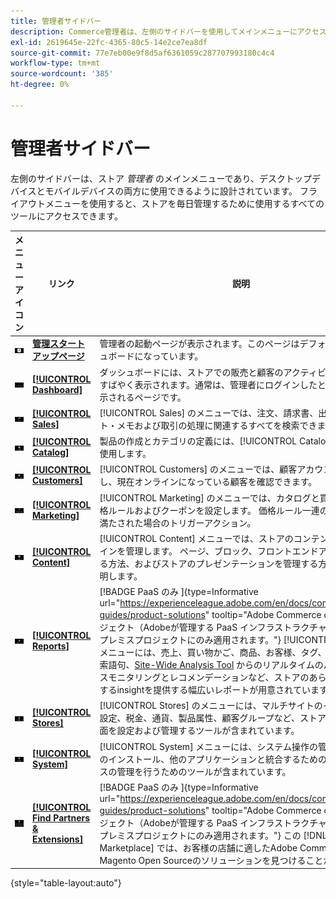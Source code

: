```yaml
---
title: 管理者サイドバー
description: Commerce管理者は、左側のサイドバーを使用してメインメニューにアクセスします。 マーチャントは、ストアの設定と管理に必要なすべての管理ツールにアクセスできます。
exl-id: 2619645e-22fc-4365-80c5-14e2ce7ea8df
source-git-commit: 77e7eb00e9f8d5af6361059c287707993180c4c4
workflow-type: tm+mt
source-wordcount: '385'
ht-degree: 0%

---
```


# 管理者サイドバー

左側のサイドバーは、ストア _管理者_ のメインメニューであり、デスクトップデバイスとモバイルデバイスの両方に使用できるように設計されています。 フライアウトメニューを使用すると、ストアを毎日管理するために使用するすべてのツールにアクセスできます。

| メニューアイコン | リンク | 説明 |
| --------- | ---- | ----------- |
| ![ 管理サイドバーアイコン ](./assets/icon-admin-sidebar-logo.png) | **[管理スタートアップページ](../configuration-reference/advanced/admin.md)** | 管理者の起動ページが表示されます。このページはデフォルトでダッシュボードになっています。 |
| ![ ダッシュボードメニュー ](./assets/icon-admin-sidebar-dashboard.png) | **[[!UICONTROL Dashboard]](admin-dashboard.md)** | ダッシュボードには、ストアでの販売と顧客のアクティビティの概要がすばやく表示されます。通常は、管理者にログインしたときに最初に表示されるページです。 |
| ![ 販売メニュー ](./assets/icon-admin-sidebar-sales.png) | **[[!UICONTROL Sales]](../stores-purchase/sales-menu.md)** | [!UICONTROL Sales] のメニューでは、注文、請求書、出荷、クレジット・メモおよび取引の処理に関連するすべてを検索できます。 |
| ![ カタログメニュー ](./assets/icon-admin-sidebar-catalog.png) | **[[!UICONTROL Catalog]](../catalog/catalog-menu.md)** | 製品の作成とカテゴリの定義には、[!UICONTROL Catalog] メニューを使用します。 |
| ![ 顧客メニュー ](./assets/icon-admin-sidebar-customers.png) | **[[!UICONTROL Customers]](../customers/customers-introduction.md)** | [!UICONTROL Customers] のメニューでは、顧客アカウントを管理し、現在オンラインになっている顧客を確認できます。 |
| ![ マーケティングメニュー ](./assets/icon-admin-sidebar-marketing.png) | **[[!UICONTROL Marketing]](../merchandising-promotions/marketing-menu.md)** | [!UICONTROL Marketing] のメニューでは、カタログと買い物かごの価格ルールおよびクーポンを設定します。 価格ルール一連の特定の条件が満たされた場合のトリガーアクション。 |
| ![ コンテンツメニュー ](./assets/icon-admin-sidebar-content.png) | **[[!UICONTROL Content]](../content-design/content-menu.md)** | [!UICONTROL Content] メニューでは、ストアのコンテンツ要素とデザインを管理します。 ページ、ブロック、フロントエンドアプリを作成する方法、およびストアのプレゼンテーションを管理する方法について説明します。 |
| ![ レポートメニュー ](./assets/icon-admin-sidebar-reports.png) | **[[!UICONTROL Reports]](reports-menu.md)** | [!BADGE PaaS のみ ]{type=Informative url="https://experienceleague.adobe.com/en/docs/commerce/user-guides/product-solutions" tooltip="Adobe Commerce on Cloud プロジェクト（Adobeが管理する PaaS インフラストラクチャ）およびオンプレミスプロジェクトにのみ適用されます。"} [!UICONTROL Reports] メニューには、売上、買い物かご、商品、お客様、タグ、レビュー、検索語句、[Site-Wide Analysis Tool](https://experienceleague.adobe.com/en/docs/commerce-operations/tools/site-wide-analysis-tool/intro) からのリアルタイムのパフォーマンスモニタリングとレコメンデーションなど、ストアのあらゆる側面に対するinsightを提供する幅広いレポートが用意されています。 |
| ![ ストアメニュー ](./assets/icon-admin-sidebar-stores.png) | **[[!UICONTROL Stores]](../stores-purchase/stores-menu.md)** | [!UICONTROL Stores] のメニューには、マルチサイトのインストール設定、税金、通貨、製品属性、顧客グループなど、ストアのあらゆる側面を設定および管理するツールが含まれています。 |
| ![ システムメニュー ](./assets/icon-admin-sidebar-system.png) | **[[!UICONTROL System]](../systems/system-menu.md)** | [!UICONTROL System] メニューには、システム操作の管理、拡張機能のインストール、他のアプリケーションと統合するための Web サービスの管理を行うためのツールが含まれています。 |
| ![ 拡張機能の検索 ](./assets/icon-admin-sidebar-extensions.png) | **[[!UICONTROL Find Partners & Extensions]](commerce-marketplace.md)** | [!BADGE PaaS のみ ]{type=Informative url="https://experienceleague.adobe.com/en/docs/commerce/user-guides/product-solutions" tooltip="Adobe Commerce on Cloud プロジェクト（Adobeが管理する PaaS インフラストラクチャ）およびオンプレミスプロジェクトにのみ適用されます。"} この [!DNL Commerce Marketplace] では、お客様の店舗に適したAdobe CommerceおよびMagento Open Sourceのソリューションを見つけることができます。 |

{style="table-layout:auto"}
